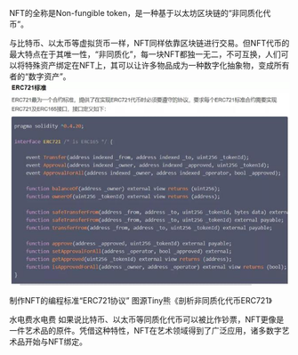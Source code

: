 



NFT的全称是Non-fungible token，是一种基于以太坊区块链的“非同质化代币”。

与比特币、以太币等虚拟货币一样，NFT同样依靠区块链进行交易。但NFT代币的最大特点在于其唯一性，“非同质化”，每一块NFT都独一无二，不可互换，人们可以将特殊资产绑定在NFT上，其可以让许多物品成为一种数字化抽象物，变成所有者的“数字资产”。
![](images/图片2.png)





制作NFT的编程标准“ERC721协议” 图源Tiny熊《剖析非同质化代币ERC721》





水电费水电费
如果说比特币、以太币等同质化代币可以被比作钞票，NFT更像是一件艺术品的原件。凭借这种特性，NFT在艺术领域得到了广泛应用，诸多数字艺术品开始与NFT绑定。
